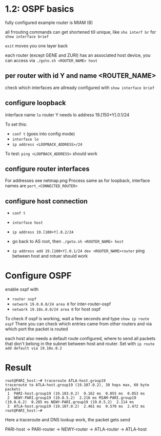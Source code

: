 # 1.2: OSPF basics
fully configured example router is MIAM (8)

all frrouting commands can get shortened till unique, like `sho interf br` for `show interface brief` 

`exit` moves you one layer back

each router (except GENE and ZURI) has an associated host device, you can access via `./goto.sh <ROUTER_NAME> host`

## per router with id Y and name <ROUTER_NAME>

check which interfaces are allready configured with `show interface brief`

## configure loopback

interface name `lo`
router Y needs lo address 19.[150+Y].0.1/24

To set this:
* `conf t` (goes into config mode)
* `interface lo`
* `ip address <LOOPBACK_ADDRESS>/24`

To test:
`ping <LOOPBACK_ADDRESS>` should work

## configure router interfaces

For addresses see netmap.png
Process same as for loopback, interface names are `port_<CONNECTED_ROUTER>`


## configure host connection

* `conf t`
* `interface host`
* `ip address 19.[100+Y].0.2/24`

* go back to AS root, then `./goto.sh <ROUTER_NAME> host`
* `ip address add 19.[100+Y].0.1/24 dev <ROUTER_NAME>router`
ping between host and rotuer should work



# Configure OSPF

enable ospf with
* `router ospf`
* `network 19.0.0.0/24 area 0` for inter-router-ospf
* `network 19.10x.0.0/24 area 0` for host ospf


To check if ospf is working, wait a few seconds and type `show ip route ospf`
There you can check which entries came from other routers and via which port the packet is routed

each host also needs a default route configured, where to send all packets that don't belong in the subnet between host and router.
Set with `ip route add default via 19.10x.0.2`


# Result
``` console
root@PARI_host:~# traceroute ATLA-host.group19
traceroute to ATLA-host.group19 (19.107.0.2), 30 hops max, 60 byte packets
 1  PARI-host.group19 (19.103.0.2)  0.162 ms  0.055 ms  0.053 ms
 2  NEWY-PARI.group19 (19.0.5.2)  2.216 ms MIAM-PARI.group19 (19.0.6.2)  0.285 ms NEWY-PARI.group19 (19.0.5.2)  2.114 ms 
 3  ATLA-host.group19 (19.107.0.2)  2.461 ms  0.570 ms  2.472 ms
root@PARI_host:~#
```

Here a traceroute and DNS lookup work, the packet gets send

PARI-host -> PARI-router -> NEWY-router -> ATLA-router -> ATLA-host
